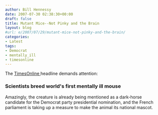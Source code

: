 ```yaml
---
author: Bill Hennessy
date: 2007-07-30 02:38:30+00:00
draft: false
title: Mutant Mice--Not Pinky and the Brain
layout: blog
#url: e/2007/07/29/mutant-mice-not-pinky-and-the-brain/
categories:
- Latest
tags:
- Democrat
- mentally_ill
- timesonline
---
```


The [TimesOnline ](https://www.timesonline.co.uk/tol/news/uk/science/article2159295.ece)headline demands attention:


### Scientists breed world's first mentally ill mouse


Amazingly, the creature is already being mentioned as a dark-horse candidate for the Democrat party presidential nomination, and the French parliament is taking up a measure to make the animal its national mascot.


